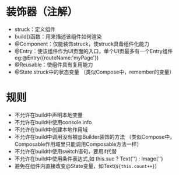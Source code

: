 # 装饰器（注解）
- struck：定义组件
- build()函数：用来描述该组件如何渲染
- @Component：仅能装饰struck，使struck具备组件化能力
- @Entry：使该组件作为UI页面的入口，单个UI页最多有一个Entry组件    eg:@Entry({routeName:'myPage'})
- @Reusable：使组件具有复用能力 
- @State struck中的状态变量 （类似Compose中，remember的变量）

# 规则
- 不允许在build中声明本地变量
- 不允许在build中使用console.info
- 不允许在build中创建本地作用域
- 不允许在build中调用没有被@Builder装饰的方法 （类似Compose中，Composable作用域里只能调用Composable方法一样）
- 不允许在build中使用switch语句，要用if代替
- 不允许在build中使用条件表达式,如 this.suc ? Text('') : Image('')
- 避免在组件内直接改变@State变量，如Text(`${this.count++}`)